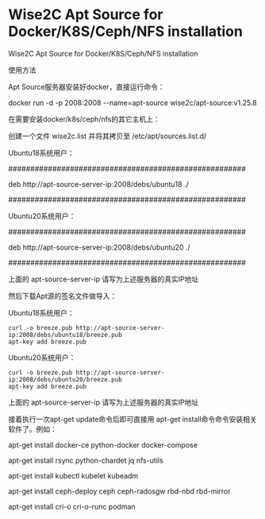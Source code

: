 # Wise2C Apt Source for Docker/K8S/Ceph/NFS installation
Wise2C Apt Source for Docker/K8S/Ceph/NFS installation

使用方法

Apt Source服务器安装好docker，直接运行命令：

docker run -d -p 2008:2008 --name=apt-source wise2c/apt-source:v1.25.8

在需要安装docker/k8s/ceph/nfs的其它主机上：

创建一个文件 wise2c.list 并将其拷贝至 /etc/apt/sources.list.d/

Ubuntu18系统用户：

######################################################

deb http://apt-source-server-ip:2008/debs/ubuntu18 ./

######################################################

Ubuntu20系统用户：

######################################################

deb http://apt-source-server-ip:2008/debs/ubuntu20 ./

######################################################

上面的 apt-source-server-ip 请写为上述服务器的真实IP地址

然后下载Apt源的签名文件做导入：

Ubuntu18系统用户：

```
curl -o breeze.pub http://apt-source-server-ip:2008/debs/ubuntu18/breeze.pub 
apt-key add breeze.pub
```

Ubuntu20系统用户：
```
curl -o breeze.pub http://apt-source-server-ip:2008/debs/ubuntu20/breeze.pub
apt-key add breeze.pub
```

上面的 apt-source-server-ip 请写为上述服务器的真实IP地址

接着执行一次apt-get update命令后即可直接用 apt-get install命令命令安装相关软件了。例如：

apt-get install docker-ce python-docker docker-compose

apt-get install rsync python-chardet jq nfs-utils
  
apt-get install kubectl kubelet kubeadm

apt-get install ceph-deploy ceph ceph-radosgw rbd-nbd rbd-mirror

apt-get install cri-o cri-o-runc podman
